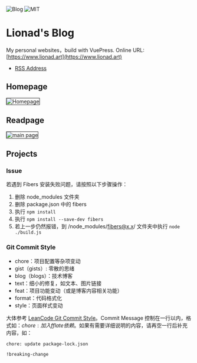 ![Blog](https://img.shields.io/badge/Lionad--Guirotar-Blog-blueviolet)
![MIT](https://img.shields.io/badge/License-MIT-blue)

# Lionad's Blog

My personal websites，build with VuePress. Online URL: [https://www.lionad.art](https://www.lionad.art)

- [RSS Address](https://lionad.art/rss.xml)

## Homepage

<img src="https://cdn.jsdelivr.net/gh/Lionad-Morotar/blog-cdn/assets/home.png" alt="Homepage" style="border: 1px solid" />

## Readpage

<img src="https://cdn.jsdelivr.net/gh/Lionad-Morotar/blog-cdn/assets/browser_AglRWSCUjO.png" alt="main page" style="border: 1px solid" />

## Projects

### Issue

若遇到 Fibers 安装失败问题，请按照以下步骤操作：

1. 删除 node_modules 文件夹
2. 删除 package.json 中的 fibers
3. 执行 `npm install`
4. 执行 `npm install --save-dev fibers`
5. 若上一步仍然报错，到 /node_modules/fibers@x.x/ 文件夹中执行 `node ./build.js`

### Git Commit Style

* chore：项目配置等杂项变动
* gist（gists）: 零散的思绪
* blog（blogs）：技术博客
* text：细小的修复，如文本、图片链接
* feat：项目功能变动（或是博客内容相关功能）
* format：代码格式化
* style：页面样式变动

大体参考 [LeanCode Git Commit Style](https://open.leancloud.cn/git-commit-message/)。Commit Message 控制在一行以内，格式如：$chore: 加入 fflate 依赖$。如果有需要详细说明的内容，请再空一行后补充内容，如：

```
chore: update package-lock.json

!breaking-change
```
